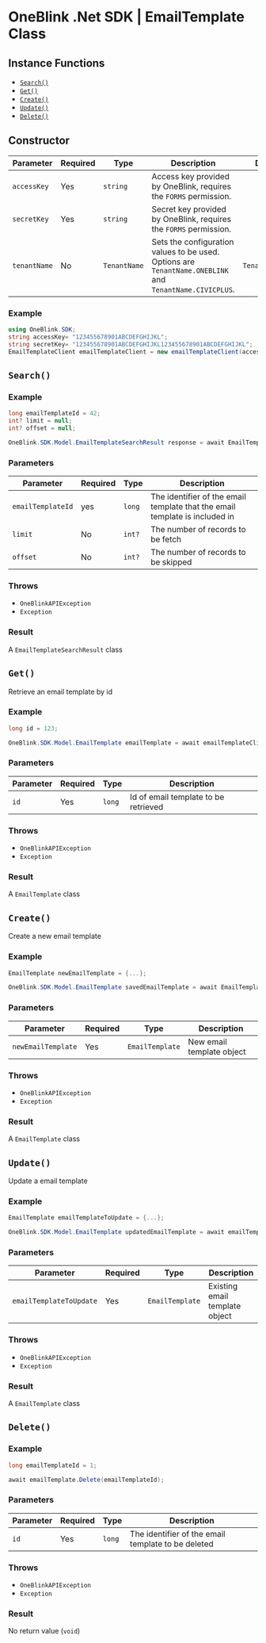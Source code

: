 # OneBlink .Net SDK | EmailTemplate Class

## Instance Functions

-   [`Search()`](#search)
-   [`Get()`](#get)
-   [`Create()`](#create)
-   [`Update()`](#update)
-   [`Delete()`](#delete)

## Constructor

| Parameter    | Required | Type         | Description                                                                                             | Default Value         |
| ------------ | -------- | ------------ | ------------------------------------------------------------------------------------------------------- | --------------------- |
| `accessKey`  | Yes      | `string`     | Access key provided by OneBlink, requires the `FORMS` permission.                                       |                       |
| `secretKey`  | Yes      | `string`     | Secret key provided by OneBlink, requires the `FORMS` permission.                                       |                       |
| `tenantName` | No       | `TenantName` | Sets the configuration values to be used. Options are `TenantName.ONEBLINK` and `TenantName.CIVICPLUS`. | `TenantName.ONEBLINK` |

### Example

```c#
using OneBlink.SDK;
string accessKey= "123455678901ABCDEFGHIJKL";
string secretKey= "123455678901ABCDEFGHIJKL123455678901ABCDEFGHIJKL";
EmailTemplateClient emailTemplateClient = new emailTemplateClient(accessKey, secretKey);
```

## `Search()`

### Example

```c#
long emailTemplateId = 42;
int? limit = null;
int? offset = null;

OneBlink.SDK.Model.EmailTemplateSearchResult response = await EmailTemplateClient.Search(emailTemplateId, limit, offset);
```

### Parameters

| Parameter         | Required | Type   | Description                                                                 |
| ----------------- | -------- | ------ | --------------------------------------------------------------------------- |
| `emailTemplateId` | yes      | `long` | The identifier of the email template that the email template is included in |
| `limit`           | No       | `int?` | The number of records to be fetch                                           |
| `offset`          | No       | `int?` | The number of records to be skipped                                         |

### Throws

-   `OneBlinkAPIException`
-   `Exception`

### Result

A `EmailTemplateSearchResult` class

## `Get()`

Retrieve an email template by id

### Example

```c#
long id = 123;

OneBlink.SDK.Model.EmailTemplate emailTemplate = await emailTemplateClient.Get(id);
```

### Parameters

| Parameter | Required | Type   | Description                          |
| --------- | -------- | ------ | ------------------------------------ |
| `id`      | Yes      | `long` | Id of email template to be retrieved |

### Throws

-   `OneBlinkAPIException`
-   `Exception`

### Result

A `EmailTemplate` class

## `Create()`

Create a new email template

### Example

```c#
EmailTemplate newEmailTemplate = {...};

OneBlink.SDK.Model.EmailTemplate savedEmailTemplate = await EmailTemplateClient.Create(newEmailTemplate);
```

### Parameters

| Parameter          | Required | Type            | Description               |
| ------------------ | -------- | --------------- | ------------------------- |
| `newEmailTemplate` | Yes      | `EmailTemplate` | New email template object |

### Throws

-   `OneBlinkAPIException`
-   `Exception`

### Result

A `EmailTemplate` class

## `Update()`

Update a email template

### Example

```c#
EmailTemplate emailTemplateToUpdate = {...};

OneBlink.SDK.Model.EmailTemplate updatedEmailTemplate = await emailTemplateClient.Update(emailTemplateToUpdate);
```

### Parameters

| Parameter               | Required | Type            | Description                    |
| ----------------------- | -------- | --------------- | ------------------------------ |
| `emailTemplateToUpdate` | Yes      | `EmailTemplate` | Existing email template object |

### Throws

-   `OneBlinkAPIException`
-   `Exception`

### Result

A `EmailTemplate` class

## `Delete()`

### Example

```c#
long emailTemplateId = 1;

await emailTemplate.Delete(emailTemplateId);
```

### Parameters

| Parameter | Required | Type   | Description                                        |
| --------- | -------- | ------ | -------------------------------------------------- |
| `id`      | Yes      | `long` | The identifier of the email template to be deleted |

### Throws

-   `OneBlinkAPIException`
-   `Exception`

### Result

No return value (`void`)
